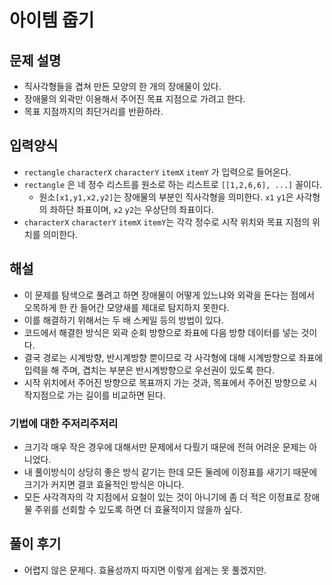 # 아이템 줍기
## 문제 설명
- 직사각형들을 겹쳐 만든 모양의 한 개의 장애물이 있다.
- 장애물의 외곽만 이용해서 주어진 목표 지점으로 가려고 한다.
- 목표 지점까지의 최단거리를 반환하라.

## 입력양식
- `rectangle` `characterX` `characterY` `itemX` `itemY` 가 입력으로 들어온다.
- `rectangle` 은 네 정수 리스트를 원소로 하는 리스트로 `[[1,2,6,6], ...]` 꼴이다.
  - 원소`[x1,y1,x2,y2]`는 장애물의 부분인 직사각형을 의미한다. `x1` `y1`은 사각형의 좌하단 좌표이며, `x2` `y2`는 우상단의 좌표이다.
- `characterX` `characterY` `itemX` `itemY`는 각각 정수로 시작 위치와 목표 지점의 위치를 의미한다. 

## 해설
- 이 문제를 탐색으로 풀려고 하면 장애물이 어떻게 있느냐와 외곽을 돈다는 점에서 오목하게 한 칸 들어간 모양새를 제대로 탐지하지 못한다.
- 이를 해결하기 위해서는 두 배 스케일 등의 방법이 있다.
- 코드에서 해결한 방식은 외곽 순회 방향으로 좌표에 다음 방향 데이터를 넣는 것이다.
- 결국 경로는 시계방향, 반시계방향 뿐이므로 각 사각형에 대해 시계방향으로 좌표에 입력을 해 주며, 겹치는 부분은 반시계방향으로 우선권이 있도록 한다.
- 시작 위치에서 주어진 방향으로 목표까지 가는 것과, 목표에서 주어진 방향으로 시작지점으로 가는 길이를 비교하면 된다.

### 기법에 대한 주저리주저리
- 크기각 매우 작은 경우에 대해서만 문제에서 다뤘기 때문에 전혀 어려운 문제는 아니었다.
- 내 풀이방식이 상당히 좋은 방식 같기는 한데 모든 둘레에 이정표를 새기기 때문에 크기가 커지면 결코 효율적인 방식은 아니다.
- 모든 사각격자의 각 지점에서 요철이 있는 것이 아니기에 좀 더 적은 이정표로 장애물 주위를 선회할 수 있도록 하면 더 효율적이지 않을까 싶다.

## 풀이 후기
- 어렵지 않은 문제다. 효율성까지 따지면 이렇게 쉽게는 못 풀겠지만.
